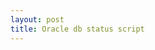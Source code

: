 ```yaml
---
layout: post
title: Oracle db status script
---
```


<script src="https://gist.github.com/1713411.js"> </script>